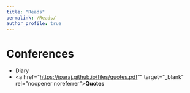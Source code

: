 ```yaml
---
title: "Reads"
permalink: /Reads/
author_profile: true
---
```


Conferences
===========
* Diary 
* <a href="https://iparaj.github.io/files/quotes.pdf"" target="_blank" rel="noopener noreferrer">__Quotes__</a>
